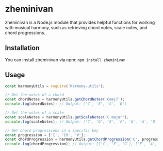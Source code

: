 # zheminivan

zheminivan is a Node.js module that provides helpful functions for working with musical harmony, such as retrieving chord notes, scale notes, and chord progressions.

## Installation

You can install zheminivan via npm: `npm install zheminivan`

## Usage

```javascript
const harmonyUtils = require('harmony-utils');

// Get the notes of a chord
const chordNotes = harmonyUtils.getChordNotes('Cmaj7');
console.log(chordNotes); // Output: ['C', 'E', 'G', 'B']

// Get the notes of a scale
const scaleNotes = harmonyUtils.getScaleNotes('C major');
console.log(scaleNotes); // Output: ['C', 'D', 'E', 'F', 'G', 'A', 'B']

// Get chord progressions in a specific key
const progression = ['I', 'IV', 'V'];
const chordProgression = harmonyUtils.getChordProgression('C', progression);
console.log(chordProgression); // Output: [['C', 'E', 'G'], ['F', 'A', 'C'], ['G', 'B', 'D']]
```

